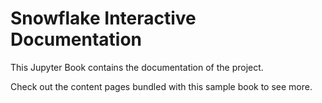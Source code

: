 # Snowflake Interactive Documentation

This Jupyter Book contains the documentation of the project.

Check out the content pages bundled with this sample book to see more.

```{tableofcontents}
```
